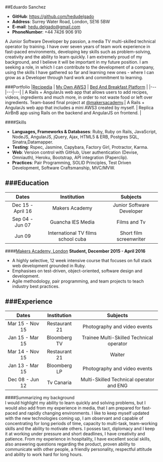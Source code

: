 ##Eduardo Sanchez    
* __GitHub__: 	https://github.com/hedudelgado    
* __Address__: 	Surrey Water Road, London, SE16 5BW    
* __E-mail__:	hedu.delgado@gmail.com    
* __PhoneNumber__: +44 7426 906 910      

A Junior Software Developer by passion, a media TV multi-skilled technical operator by training. I have over seven years of team work experience in fast-paced environments, developing key skills such as problem-solving, creativity and the ability to learn quickly. I am extremely proud of my background, and I believe it will be important in my future position. I am seeking a role, in which I can contribute to the development of a company, using the skills I have gathered so far and learning new ones - where I can grow as a Developer through hard work and commitment to learning.

###Portfolio
|[Recipedia](https://github.com/hedudelgado/Recipes-project)  |  [My Own AWS3](https://github.com/hedudelgado/Rails-AngularJs-MyOwnLittleAWS3) | [Bed And Breakfast Platform](https://github.com/hedudelgado/Angular-Rails_Bed-Breakfast) |
|---|---|---|
| A Rails + AngularJs web app that allows users to add recipes, videos, ingredients and much more, in order to not waste food or left over ingredients. Team-based final project at [@makersacademy](https://github.com/makersacademy).| A Rails + AngularJs web app that includes a mini AWS3 created by myself. | Replica AirBnB app using Rails on the backend and AngularJS on frontend. |

####Skills
* __Languages, Frameworks & Databases__: Ruby, Ruby on Rails, JavaScript, NodeJS, AngularJS, jQuery, Ajax, HTML5 & ERB, Postgres SQL, Sinatra,Datamapper.
* __Testing__: Rspec, Jasmine, Capybara, Factory Girl, Protractor, Karma.
* __Web__: Version control with GitHub, User authentication (Devise, Omniauth), Heroku, Bootstrap, API integration (Paperclip).
* __Practices__: Pair Programming, SOLID Principles, Test Driven Development, Software Craftsmanship, MVC/MVW.


###Education
-------------

|       Dates          |        Institution         		|            Subjects                     |
| :-------------------:|:----------------------------------:| :--------------------------------------:|
| Dec  15 - April 16   | Makers Academy                		| Junior Software Developer				  |
| Sep 04 - Jun 07      | Guancha IES Media                  | Films and Tv   			              |
| Jun 09               | International TV films school cuba | Short film screenwriter				  |

####[Makers Academy, London](http://www.makersacademy.com/employers/)
**Student, December 2015 - April 2016**
* A highly selective, 12 week intensive course that focuses on full stack web development grounded in Ruby.
* Emphasises on test-driven, object-oriented, software design and development.
* Agile methodology, pair programming, and team projects to teach industry best practices.


###Experience
-------------

|       Dates          |        Institution         |            Subjects                     |
| :-------------------:|:-------------------------: | :--------------------------------------:|
| Mar 15 - Nov 15      | Restaurant 21              | Photography and video events            |
| Jan 15 - Mar 15      | Bloomberg TV               | Trainee Multi-Skilled Technical operator|
| Mar 14 - Nov 15      | Restaurant 21              | Waiter                                  |
| Jan 13 - Mar 15      | Bloomberg LP               | Photography and video events            |
| Dec 08 - Jun 12      | Tv Canaria                 | Multi-Skilled Technical operator and ENG|

####Summarizing my background  
I would highlight my ability to learn quickly and solving problems, but I would also add from my experience in media, that I am prepared for fast-paced and rapidly changing environments. I like to keep myself updated with the new technologies coming up, I am observant and capable of concentrating for long periods of time, capacity to multi-task, team-working skills and the ability to motivate others. I posses tact, diplomacy and I keep it at working under pressure and short deadlines, I have creativity and patience. 
From my experience in hospitality, I have excellent social skills, also answering questions regarding the product, proven ability to communicate with other people, a friendly personality, respectful attitude and ability to work hard for long hours.

